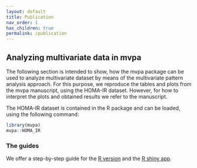 ```yaml
---
layout: default
title: Publication
nav_order: 1
has_children: true
permalink: /publication
---
```


## Analyzing multivariate data in mvpa

The following section is intended to show, how the mvpa package can be used to analyze multivariate dataset by means of the multivariate pattern analysis approach. For this purpose, we reproduce the tables and plots from the mvpa manuscript, using the HOMA-IR dataset. However, for how to interpret the plots and obtained results we refer to the manuscript. 

The HOMA-IR dataset is contained in the R package and can be loaded, using the following command:

```R
library(mvpa)
mvpa::HOMA_IR
```

### The guides  

We offer a step-by-step guide for the [R version](publication/R_script.md) and the [R shiny app](publication/shiny-workflow).

